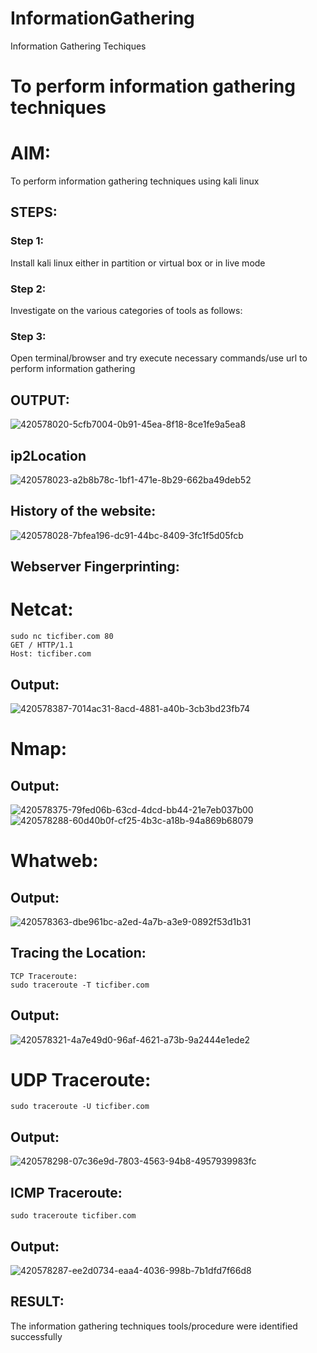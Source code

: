 # InformationGathering
Information Gathering Techiques

# To perform information gathering techniques

# AIM:

To perform information gathering techniques using kali linux 

## STEPS:

### Step 1:

Install kali linux either in partition or virtual box or in live mode

### Step 2:

Investigate on the various categories of tools as follows:

### Step 3:
Open terminal/browser and try execute necessary commands/use url to perform information gathering


## OUTPUT:
![420578020-5cfb7004-0b91-45ea-8f18-8ce1fe9a5ea8](https://github.com/user-attachments/assets/cc061825-580a-4d3f-8157-e8992b6ba160)
## ip2Location
![420578023-a2b8b78c-1bf1-471e-8b29-662ba49deb52](https://github.com/user-attachments/assets/f7da323c-9951-4deb-a0f1-58595d5c74e3)
## History of the website:
![420578028-7bfea196-dc91-44bc-8409-3fc1f5d05fcb](https://github.com/user-attachments/assets/7da49e60-d8a7-4eec-bf63-7c95fe31442a)
## Webserver Fingerprinting:
# Netcat:
```
sudo nc ticfiber.com 80
GET / HTTP/1.1
Host: ticfiber.com
```
## Output:
![420578387-7014ac31-8acd-4881-a40b-3cb3bd23fb74](https://github.com/user-attachments/assets/6229fa8d-be54-4acf-9d81-2245fc9342bb)
# Nmap:
## Output:
![420578375-79fed06b-63cd-4dcd-bb44-21e7eb037b00](https://github.com/user-attachments/assets/65e9fa2e-4aac-4ee4-9596-cec03131e17e)
![420578288-60d40b0f-cf25-4b3c-a18b-94a869b68079](https://github.com/user-attachments/assets/b9429e65-e2f5-464c-bdaf-f6f75cbf6003)
# Whatweb:
## Output:
![420578363-dbe961bc-a2ed-4a7b-a3e9-0892f53d1b31](https://github.com/user-attachments/assets/eb5ed85d-58f3-46a6-8834-ac0565cae960)
## Tracing the Location:
```
TCP Traceroute:
sudo traceroute -T ticfiber.com
```
## Output:
![420578321-4a7e49d0-96af-4621-a73b-9a2444e1ede2](https://github.com/user-attachments/assets/d056dd7e-49ef-4a2c-a059-38dad31255f4)
# UDP Traceroute:
```
sudo traceroute -U ticfiber.com
```
## Output:
![420578298-07c36e9d-7803-4563-94b8-4957939983fc](https://github.com/user-attachments/assets/0442483e-5a2a-426f-91bf-cd2a8bc7c1be)
## ICMP Traceroute:
```
sudo traceroute ticfiber.com
```
## Output:
![420578287-ee2d0734-eaa4-4036-998b-7b1dfd7f66d8](https://github.com/user-attachments/assets/e5c16a39-66be-4dfd-9d2f-b922159c2a46)

## RESULT:
The information gathering techniques tools/procedure were  identified successfully
